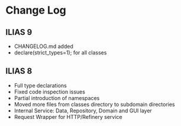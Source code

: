 # Change Log

## ILIAS 9
- CHANGELOG.md added
- declare(strict_types=1); for all classes

## ILIAS 8
- Full type declarations
- Fixed code inspection issues
- Partial introduction of namespaces
- Moved more files from classes directory to subdomain directories
- Internal Service: Data, Repository, Domain and GUI layer
- Request Wrapper for HTTP/Refinery service